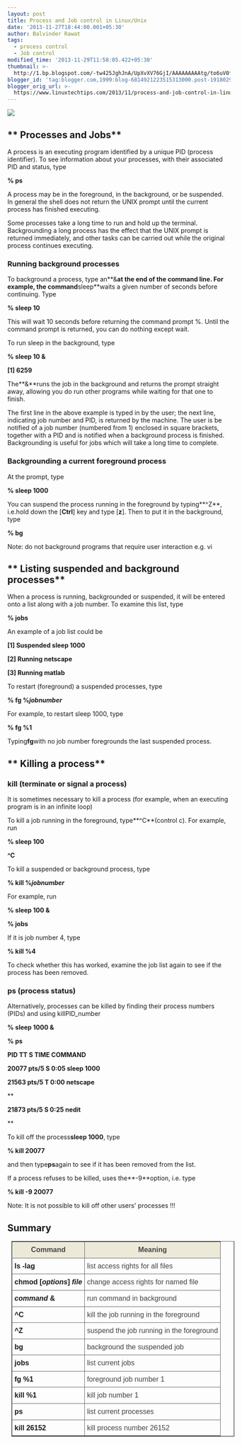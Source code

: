 ```yaml
---
layout: post
title: Process and Job control in Linux/Unix
date: '2013-11-27T18:44:00.001+05:30'
author: Balvinder Rawat
tags:
  - process control
  - Job control
modified_time: '2013-11-29T11:58:05.422+05:30'
thumbnail: >-
  http://1.bp.blogspot.com/-tw425JghJnA/UpXvXV76GjI/AAAAAAAAAtg/to6uV0fJ2bo/s72-c/job.png
blogger_id: 'tag:blogger.com,1999:blog-6814921223515313000.post-1918029373346486506'
blogger_orig_url: >-
  https://www.linuxtechtips.com/2013/11/process-and-job-control-in-linuxunix.html
---
```

  

[![](http://1.bp.blogspot.com/-tw425JghJnA/UpXvXV76GjI/AAAAAAAAAtg/to6uV0fJ2bo/s400/job.png)][1]

  

** Processes and Jobs**
-----------------------

A process is an executing program identified by a unique PID (process identifier). To see information about your processes, with their associated PID and status, type

**% ps**

A process may be in the foreground, in the background, or be suspended. In general the shell does not return the UNIX prompt until the current process has finished executing.

Some processes take a long time to run and hold up the terminal. Backgrounding a long process has the effect that the UNIX prompt is returned immediately, and other tasks can be carried out while the original process continues executing.

### Running background processes

To background a process, type an**&**at the end of the command line. For example, the command**sleep**waits a given number of seconds before continuing. Type

**% sleep 10**

This will wait 10 seconds before returning the command prompt %. Until the command prompt is returned, you can do nothing except wait.

To run sleep in the background, type

**% sleep 10 &**

**\[1\] 6259**

The**&**runs the job in the background and returns the prompt straight away, allowing you do run other programs while waiting for that one to finish.

The first line in the above example is typed in by the user; the next line, indicating job number and PID, is returned by the machine. The user is be notified of a job number (numbered from 1) enclosed in square brackets, together with a PID and is notified when a background process is finished. Backgrounding is useful for jobs which will take a long time to complete.

### Backgrounding a current foreground process

At the prompt, type

**% sleep 1000**

You can suspend the process running in the foreground by typing**^Z**, i.e.hold down the \[**Ctrl**\] key and type \[**z**\]. Then to put it in the background, type

**% bg**

Note: do not background programs that require user interaction e.g. vi

** Listing suspended and background processes**
-----------------------------------------------

When a process is running, backgrounded or suspended, it will be entered onto a list along with a job number. To examine this list, type

**% jobs**

An example of a job list could be

**\[1\] Suspended sleep 1000**

  

****\[2\] Running netscape****

****\[3\] Running matlab****

  

To restart (foreground) a suspended processes, type

**% fg %_jobnumber_**

For example, to restart sleep 1000, type

**% fg %1**

Typing**fg**with no job number foregrounds the last suspended process.

** Killing a process**
----------------------

### kill (terminate or signal a process)

It is sometimes necessary to kill a process (for example, when an executing program is in an infinite loop)

To kill a job running in the foreground, type**^C**(control c). For example, run

**% sleep 100**

  

****^C****

To kill a suspended or background process, type

**% kill %_jobnumber_**

For example, run

**% sleep 100 &**

  

****% jobs****

If it is job number 4, type

**% kill %4**

To check whether this has worked, examine the job list again to see if the process has been removed.

### ps (process status)

Alternatively, processes can be killed by finding their process numbers (PIDs) and using killPID_number

**% sleep 1000 &**

  

****% ps****

**PID TT S TIME COMMAND**

  

****20077 pts/5 S 0:05 sleep 1000****

****21563 pts/5 T 0:00 netscape****

**

**21873 pts/5 S 0:25 nedit**

**  

To kill off the process**sleep 1000**, type

**% kill 20077**

and then type**ps**again to see if it has been removed from the list.

If a process refuses to be killed, uses the**-9**option, i.e. type

**% kill -9 20077**

Note: It is not possible to kill off other users' processes !!!

**Summary**
-----------

<table border="1" cellpadding="0" cellspacing="0" class="MsoNormalTable" style="border: 1pt outset rgb(102, 102, 102); margin-left: 6.75pt; margin-right: 6.75pt; text-align: left;"><tbody><tr><td style="background: #ECE9D8; border: inset #666666 1.0pt; mso-border-alt: inset #666666 .75pt; padding: 3.75pt 3.75pt 3.75pt 3.75pt;"><div class="MsoNormal" style="line-height: 19.2pt; text-align: center;"><b><span style="color: #444444;"><span style="font-family: Verdana, sans-serif;">Command<o:p></o:p></span></span></b></div></td><td style="background: #ECE9D8; border: inset #666666 1.0pt; mso-border-alt: inset #666666 .75pt; padding: 3.75pt 3.75pt 3.75pt 3.75pt;"><div class="MsoNormal" style="line-height: 19.2pt; text-align: center;"><b><span style="color: #444444;"><span style="font-family: Verdana, sans-serif;">Meaning<o:p></o:p></span></span></b></div></td></tr><tr><td style="border: inset #666666 1.0pt; mso-border-alt: inset #666666 .75pt; padding: 3.75pt 3.75pt 3.75pt 3.75pt;"><div class="MsoNormal" style="line-height: 19.2pt; mso-element-anchor-horizontal: margin; mso-element-frame-hspace: 9.0pt; mso-element-left: center; mso-element-top: 28.5pt; mso-element-wrap: around; mso-element: frame; mso-height-rule: exactly;"><b><span style="font-family: Verdana, sans-serif;">ls -lag<o:p></o:p></span></b></div></td><td style="border: inset #666666 1.0pt; mso-border-alt: inset #666666 .75pt; padding: 3.75pt 3.75pt 3.75pt 3.75pt;"><div class="MsoNormal" style="line-height: 19.2pt; mso-element-anchor-horizontal: margin; mso-element-frame-hspace: 9.0pt; mso-element-left: center; mso-element-top: 28.5pt; mso-element-wrap: around; mso-element: frame; mso-height-rule: exactly;"><span style="font-family: Verdana, sans-serif;"><span style="color: #444444;">list access rights for all files</span><span style="color: #444444;"><o:p></o:p></span></span></div></td></tr><tr><td style="border: inset #666666 1.0pt; mso-border-alt: inset #666666 .75pt; padding: 3.75pt 3.75pt 3.75pt 3.75pt;"><div class="MsoNormal" style="line-height: 19.2pt; mso-element-anchor-horizontal: margin; mso-element-frame-hspace: 9.0pt; mso-element-left: center; mso-element-top: 28.5pt; mso-element-wrap: around; mso-element: frame; mso-height-rule: exactly;"><b><span style="font-family: Verdana, sans-serif;">chmod [<var>options</var>]<span class="apple-converted-space">&nbsp;</span><var>file</var><o:p></o:p></span></b></div></td><td style="border: inset #666666 1.0pt; mso-border-alt: inset #666666 .75pt; padding: 3.75pt 3.75pt 3.75pt 3.75pt;"><div class="MsoNormal" style="line-height: 19.2pt; mso-element-anchor-horizontal: margin; mso-element-frame-hspace: 9.0pt; mso-element-left: center; mso-element-top: 28.5pt; mso-element-wrap: around; mso-element: frame; mso-height-rule: exactly;"><span style="font-family: Verdana, sans-serif;"><span style="color: #444444;">change access rights for named file</span><span style="color: #444444;"><o:p></o:p></span></span></div></td></tr><tr><td style="border: inset #666666 1.0pt; mso-border-alt: inset #666666 .75pt; padding: 3.75pt 3.75pt 3.75pt 3.75pt;"><div class="MsoNormal" style="line-height: 19.2pt; mso-element-anchor-horizontal: margin; mso-element-frame-hspace: 9.0pt; mso-element-left: center; mso-element-top: 28.5pt; mso-element-wrap: around; mso-element: frame; mso-height-rule: exactly;"><span style="font-family: Verdana, sans-serif;"><var><b>command</b></var><span class="apple-converted-space"><b>&nbsp;</b></span><b>&amp;<o:p></o:p></b></span></div></td><td style="border: inset #666666 1.0pt; mso-border-alt: inset #666666 .75pt; padding: 3.75pt 3.75pt 3.75pt 3.75pt;"><div class="MsoNormal" style="line-height: 19.2pt; mso-element-anchor-horizontal: margin; mso-element-frame-hspace: 9.0pt; mso-element-left: center; mso-element-top: 28.5pt; mso-element-wrap: around; mso-element: frame; mso-height-rule: exactly;"><span style="font-family: Verdana, sans-serif;"><span style="color: #444444;">run command in background</span><span style="color: #444444;"><o:p></o:p></span></span></div></td></tr><tr><td style="border: inset #666666 1.0pt; mso-border-alt: inset #666666 .75pt; padding: 3.75pt 3.75pt 3.75pt 3.75pt;"><div class="MsoNormal" style="line-height: 19.2pt; mso-element-anchor-horizontal: margin; mso-element-frame-hspace: 9.0pt; mso-element-left: center; mso-element-top: 28.5pt; mso-element-wrap: around; mso-element: frame; mso-height-rule: exactly;"><b><span style="font-family: Verdana, sans-serif;">^C<o:p></o:p></span></b></div></td><td style="border: inset #666666 1.0pt; mso-border-alt: inset #666666 .75pt; padding: 3.75pt 3.75pt 3.75pt 3.75pt;"><div class="MsoNormal" style="line-height: 19.2pt; mso-element-anchor-horizontal: margin; mso-element-frame-hspace: 9.0pt; mso-element-left: center; mso-element-top: 28.5pt; mso-element-wrap: around; mso-element: frame; mso-height-rule: exactly;"><span style="font-family: Verdana, sans-serif;"><span style="color: #444444;">kill the job running in the foreground</span><span style="color: #444444;"><o:p></o:p></span></span></div></td></tr><tr><td style="border: inset #666666 1.0pt; mso-border-alt: inset #666666 .75pt; padding: 3.75pt 3.75pt 3.75pt 3.75pt;"><div class="MsoNormal" style="line-height: 19.2pt; mso-element-anchor-horizontal: margin; mso-element-frame-hspace: 9.0pt; mso-element-left: center; mso-element-top: 28.5pt; mso-element-wrap: around; mso-element: frame; mso-height-rule: exactly;"><b><span style="font-family: Verdana, sans-serif;">^Z<o:p></o:p></span></b></div></td><td style="border: inset #666666 1.0pt; mso-border-alt: inset #666666 .75pt; padding: 3.75pt 3.75pt 3.75pt 3.75pt;"><div class="MsoNormal" style="line-height: 19.2pt; mso-element-anchor-horizontal: margin; mso-element-frame-hspace: 9.0pt; mso-element-left: center; mso-element-top: 28.5pt; mso-element-wrap: around; mso-element: frame; mso-height-rule: exactly;"><span style="font-family: Verdana, sans-serif;"><span style="color: #444444;">suspend the job running in the foreground</span><span style="color: #444444;"><o:p></o:p></span></span></div></td></tr><tr><td style="border: inset #666666 1.0pt; mso-border-alt: inset #666666 .75pt; padding: 3.75pt 3.75pt 3.75pt 3.75pt;"><div class="MsoNormal" style="line-height: 19.2pt; mso-element-anchor-horizontal: margin; mso-element-frame-hspace: 9.0pt; mso-element-left: center; mso-element-top: 28.5pt; mso-element-wrap: around; mso-element: frame; mso-height-rule: exactly;"><b><span style="font-family: Verdana, sans-serif;">bg<o:p></o:p></span></b></div></td><td style="border: inset #666666 1.0pt; mso-border-alt: inset #666666 .75pt; padding: 3.75pt 3.75pt 3.75pt 3.75pt;"><div class="MsoNormal" style="line-height: 19.2pt; mso-element-anchor-horizontal: margin; mso-element-frame-hspace: 9.0pt; mso-element-left: center; mso-element-top: 28.5pt; mso-element-wrap: around; mso-element: frame; mso-height-rule: exactly;"><span style="font-family: Verdana, sans-serif;"><span style="color: #444444;">background the suspended job</span><span style="color: #444444;"><o:p></o:p></span></span></div></td></tr><tr><td style="border: inset #666666 1.0pt; mso-border-alt: inset #666666 .75pt; padding: 3.75pt 3.75pt 3.75pt 3.75pt;"><div class="MsoNormal" style="line-height: 19.2pt; mso-element-anchor-horizontal: margin; mso-element-frame-hspace: 9.0pt; mso-element-left: center; mso-element-top: 28.5pt; mso-element-wrap: around; mso-element: frame; mso-height-rule: exactly;"><b><span style="font-family: Verdana, sans-serif;">jobs<o:p></o:p></span></b></div></td><td style="border: inset #666666 1.0pt; mso-border-alt: inset #666666 .75pt; padding: 3.75pt 3.75pt 3.75pt 3.75pt;"><div class="MsoNormal" style="line-height: 19.2pt; mso-element-anchor-horizontal: margin; mso-element-frame-hspace: 9.0pt; mso-element-left: center; mso-element-top: 28.5pt; mso-element-wrap: around; mso-element: frame; mso-height-rule: exactly;"><span style="font-family: Verdana, sans-serif;"><span style="color: #444444;">list current jobs</span><span style="color: #444444;"><o:p></o:p></span></span></div></td></tr><tr><td style="border: inset #666666 1.0pt; mso-border-alt: inset #666666 .75pt; padding: 3.75pt 3.75pt 3.75pt 3.75pt;"><div class="MsoNormal" style="line-height: 19.2pt; mso-element-anchor-horizontal: margin; mso-element-frame-hspace: 9.0pt; mso-element-left: center; mso-element-top: 28.5pt; mso-element-wrap: around; mso-element: frame; mso-height-rule: exactly;"><b><span style="font-family: Verdana, sans-serif;">fg %1<o:p></o:p></span></b></div></td><td style="border: inset #666666 1.0pt; mso-border-alt: inset #666666 .75pt; padding: 3.75pt 3.75pt 3.75pt 3.75pt;"><div class="MsoNormal" style="line-height: 19.2pt; mso-element-anchor-horizontal: margin; mso-element-frame-hspace: 9.0pt; mso-element-left: center; mso-element-top: 28.5pt; mso-element-wrap: around; mso-element: frame; mso-height-rule: exactly;"><span style="font-family: Verdana, sans-serif;"><span style="color: #444444;">foreground job number 1</span><span style="color: #444444;"><o:p></o:p></span></span></div></td></tr><tr><td style="border: inset #666666 1.0pt; mso-border-alt: inset #666666 .75pt; padding: 3.75pt 3.75pt 3.75pt 3.75pt;"><div class="MsoNormal" style="line-height: 19.2pt; mso-element-anchor-horizontal: margin; mso-element-frame-hspace: 9.0pt; mso-element-left: center; mso-element-top: 28.5pt; mso-element-wrap: around; mso-element: frame; mso-height-rule: exactly;"><b><span style="font-family: Verdana, sans-serif;">kill %1<o:p></o:p></span></b></div></td><td style="border: inset #666666 1.0pt; mso-border-alt: inset #666666 .75pt; padding: 3.75pt 3.75pt 3.75pt 3.75pt;"><div class="MsoNormal" style="line-height: 19.2pt; mso-element-anchor-horizontal: margin; mso-element-frame-hspace: 9.0pt; mso-element-left: center; mso-element-top: 28.5pt; mso-element-wrap: around; mso-element: frame; mso-height-rule: exactly;"><span style="font-family: Verdana, sans-serif;"><span style="color: #444444;">kill job number 1</span><span style="color: #444444;"><o:p></o:p></span></span></div></td></tr><tr><td style="border: inset #666666 1.0pt; mso-border-alt: inset #666666 .75pt; padding: 3.75pt 3.75pt 3.75pt 3.75pt;"><div class="MsoNormal" style="line-height: 19.2pt; mso-element-anchor-horizontal: margin; mso-element-frame-hspace: 9.0pt; mso-element-left: center; mso-element-top: 28.5pt; mso-element-wrap: around; mso-element: frame; mso-height-rule: exactly;"><b><span style="font-family: Verdana, sans-serif;">ps<o:p></o:p></span></b></div></td><td style="border: inset #666666 1.0pt; mso-border-alt: inset #666666 .75pt; padding: 3.75pt 3.75pt 3.75pt 3.75pt;"><div class="MsoNormal" style="line-height: 19.2pt; mso-element-anchor-horizontal: margin; mso-element-frame-hspace: 9.0pt; mso-element-left: center; mso-element-top: 28.5pt; mso-element-wrap: around; mso-element: frame; mso-height-rule: exactly;"><span style="font-family: Verdana, sans-serif;"><span style="color: #444444;">list current processes</span><span style="color: #444444;"><o:p></o:p></span></span></div></td></tr><tr><td style="border: inset #666666 1.0pt; mso-border-alt: inset #666666 .75pt; padding: 3.75pt 3.75pt 3.75pt 3.75pt;"><div class="MsoNormal" style="line-height: 19.2pt; mso-element-anchor-horizontal: margin; mso-element-frame-hspace: 9.0pt; mso-element-left: center; mso-element-top: 28.5pt; mso-element-wrap: around; mso-element: frame; mso-height-rule: exactly;"><b><span style="font-family: Verdana, sans-serif;">kill 26152<o:p></o:p></span></b></div></td><td style="border: inset #666666 1.0pt; mso-border-alt: inset #666666 .75pt; padding: 3.75pt 3.75pt 3.75pt 3.75pt;"><div class="MsoNormal" style="line-height: 19.2pt; mso-element-anchor-horizontal: margin; mso-element-frame-hspace: 9.0pt; mso-element-left: center; mso-element-top: 28.5pt; mso-element-wrap: around; mso-element: frame; mso-height-rule: exactly;"><span style="font-family: Verdana, sans-serif;"><span style="color: #444444;">kill process number 26152</span><span style="color: #444444;"><o:p></o:p></span></span></div></td></tr></tbody></table>

  

  

[1]: http://1.bp.blogspot.com/-tw425JghJnA/UpXvXV76GjI/AAAAAAAAAtg/to6uV0fJ2bo/s1600/job.png

